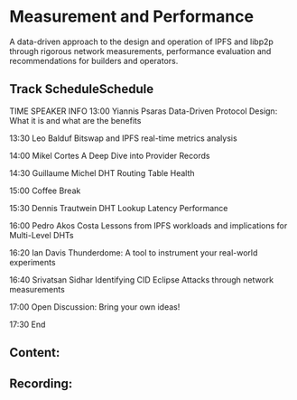 
# Measurement and Performance
A data-driven approach to the design and operation of IPFS and libp2p through rigorous network measurements, performance evaluation and recommendations for builders and operators.
## Track ScheduleSchedule

TIME	SPEAKER	INFO
13:00	Yiannis Psaras	Data-Driven Protocol Design: What it is and what are the benefits

13:30	Leo Balduf	Bitswap and IPFS real-time metrics analysis

14:00	Mikel Cortes	A Deep Dive into Provider Records

14:30	Guillaume Michel	DHT Routing Table Health

15:00		Coffee Break

15:30	Dennis Trautwein	DHT Lookup Latency Performance

16:00	Pedro Akos Costa	Lessons from IPFS workloads and implications for Multi-Level DHTs

16:20	Ian Davis	Thunderdome: A tool to instrument your real-world experiments

16:40	Srivatsan Sidhar	Identifying CID Eclipse Attacks through network measurements

17:00		Open Discussion: Bring your own ideas!

17:30		End

## Content:

## Recording: